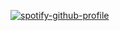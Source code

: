 [![spotify-github-profile](https://spotify-github-profile.vercel.app/api/view?uid=31vs4px5qpf5mjenizbovics3n3e&cover_image=true&theme=compact&show_offline=false&background_color=121212&interchange=true)](https://spotify-github-profile.vercel.app/api/view?uid=31vs4px5qpf5mjenizbovics3n3e&redirect=true)
